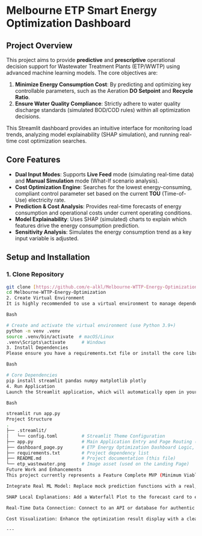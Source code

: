 # Melbourne ETP Smart Energy Optimization Dashboard

[//]: # (You can optionally link a screenshot here)
## Project Overview

This project aims to provide **predictive** and **prescriptive** operational decision support for Wastewater Treatment Plants (ETP/WWTP) using advanced machine learning models. The core objectives are:

1.  **Minimize Energy Consumption Cost**: By predicting and optimizing key controllable parameters, such as the Aeration **DO Setpoint** and **Recycle Ratio**.
2.  **Ensure Water Quality Compliance**: Strictly adhere to water quality discharge standards (simulated BOD/COD rules) within all optimization decisions.

This $\text{Streamlit}$ dashboard provides an intuitive interface for monitoring load trends, analyzing model explainability ($\text{SHAP}$ simulation), and running real-time cost optimization searches.

## Core Features

* **Dual Input Modes**: Supports **Live Feed** mode (simulating real-time data) and **Manual Simulation** mode (What-If scenario analysis).
* **Cost Optimization Engine**: Searches for the lowest energy-consuming, compliant control parameter set based on the current **TOU** (Time-of-Use) electricity rate.
* **Prediction & Cost Analysis**: Provides real-time forecasts of energy consumption and operational costs under current operating conditions.
* **Model Explainability**: Uses $\text{SHAP}$ (simulated) charts to explain which features drive the energy consumption prediction.
* **Sensitivity Analysis**: Simulates the energy consumption trend as a key input variable is adjusted.

## Setup and Installation

### 1. Clone Repository

```bash
git clone [https://github.com/e-alkl/Melbourne-WTTP-Energy-Optimization.git](https://github.com/e-alkl/Melbourne-WTTP-Energy-Optimization.git)
cd Melbourne-WTTP-Energy-Optimization
2. Create Virtual Environment
It is highly recommended to use a virtual environment to manage dependencies.

Bash

# Create and activate the virtual environment (use Python 3.9+)
python -m venv .venv
source .venv/bin/activate  # macOS/Linux
.venv\Scripts\activate      # Windows
3. Install Dependencies
Please ensure you have a requirements.txt file or install the core libraries directly:

Bash

# Core Dependencies
pip install streamlit pandas numpy matplotlib plotly
4. Run Application
Launch the Streamlit application, which will automatically open in your browser.

Bash

streamlit run app.py
Project Structure
.
├── .streamlit/
│   └── config.toml         # Streamlit Theme Configuration
├── app.py                  # Main Application Entry and Page Routing (Landing Page)
├── dashboard_page.py       # ETP Energy Optimization Dashboard Logic, UI, and Mock Functions
├── requirements.txt        # Project dependency list
├── README.md               # Project documentation (this file)
└── etp_wastewater.png      # Image asset (used on the Landing Page)
Future Work and Enhancements
This project currently represents a Feature Complete MVP (Minimum Viable Product). Future directions for optimization include:

Integrate Real ML Model: Replace mock prediction functions with a real, trained machine learning model.

SHAP Local Explanations: Add a Waterfall Plot to the forecast card to explain a single prediction.

Real-Time Data Connection: Connect to an API or database for authentic Live Feed data updates.

Cost Visualization: Enhance the optimization result display with a clearer Plotly cost comparison chart.

---
